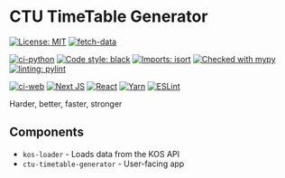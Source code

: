 # CTU TimeTable Generator

[![License: MIT](https://img.shields.io/badge/License-MIT-yellow.svg)](https://opensource.org/licenses/MIT)
[![fetch-data](https://github.com/antoninkriz/CTU-TimeTable-Generator/actions/workflows/fetch-data.yml/badge.svg)](https://github.com/antoninkriz/CTU-TimeTable-Generator/actions/workflows/fetch-data.yml)

[![ci-python](https://github.com/antoninkriz/CTU-TimeTable-Generator/actions/workflows/ci-python.yml/badge.svg)](https://github.com/antoninkriz/CTU-TimeTable-Generator/actions/workflows/ci-python.yml)
[![Code style: black](https://img.shields.io/badge/code%20style-black-000000.svg)](https://github.com/psf/black)
[![Imports: isort](https://img.shields.io/badge/%20imports-isort-%231674b1?style=flat&labelColor=ef8336)](https://pycqa.github.io/isort/)
[![Checked with mypy](https://www.mypy-lang.org/static/mypy_badge.svg)](https://mypy-lang.org/)
[![linting: pylint](https://img.shields.io/badge/linting-pylint-yellowgreen)](https://github.com/pylint-dev/pylint)

[![ci-web](https://github.com/antoninkriz/CTU-TimeTable-Generator/actions/workflows/ci-web.yml/badge.svg)](https://github.com/antoninkriz/CTU-TimeTable-Generator/actions/workflows/ci-python.yml)
[![Next JS](https://img.shields.io/badge/Next-black?logo=next.js&logoColor=white)](https://nextjs.org/)
[![React](https://img.shields.io/badge/react-%2320232a.svg?logo=react&logoColor=%2361DAFB)](https://react.dev/)
[![Yarn](https://img.shields.io/badge/yarn-%232C8EBB.svg?logo=yarn&logoColor=white)](https://yarnpkg.com/)
[![ESLint](https://img.shields.io/badge/ESLint-4B3263?logo=eslint&logoColor=white)](https://eslint.org/)

Harder, better, faster, stronger


## Components

- `kos-loader` - Loads data from the KOS API
- `ctu-timetable-generator` - User-facing app
